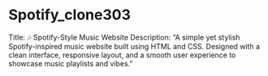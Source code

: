 # Spotify_clone303
Title: 🎶 Spotify-Style Music Website Description: “A simple yet stylish Spotify-inspired music website built using HTML and CSS. Designed with a clean interface, responsive layout, and a smooth user experience to showcase music playlists and vibes.”
